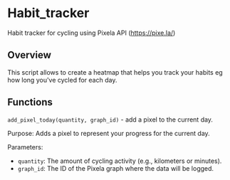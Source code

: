 # Habit_tracker
Habit tracker for cycling using Pixela API (https://pixe.la/)
## Overview
This script allows to create a heatmap that helps you track your habits eg how long you've cycled for each day. 

## Functions

`add_pixel_today(quantity, graph_id)` - add a pixel to the current day.

Purpose: Adds a pixel to represent your progress for the current day.

Parameters:
- `quantity`: The amount of cycling activity (e.g., kilometers or minutes).
- `graph_id`: The ID of the Pixela graph where the data will be logged.
